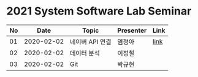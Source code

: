 # 2021 System Software Lab Seminar

| No |Date|               Topic               |  Presenter  |    Link   |
|----|----------------|------------------------------------|-------------|-----------|
| 01 |2020-02-02|네이버 API 연결|염정아|[link](https://github.com/KITSSL/2021_SEMINA/blob/main/2%EC%9B%94/20200202%20%EB%84%A4%EC%9D%B4%EB%B2%84%20API.pptx)|
| 02 |2020-02-02|데이터 분석|이정철||
| 03 |2020-02-02|Git|박규현||
